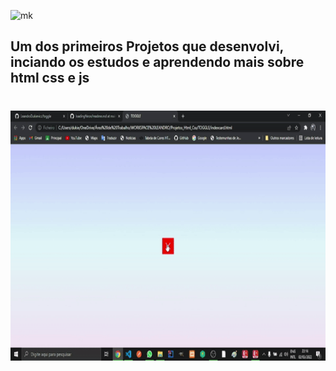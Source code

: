 

![mk](https://img.shields.io/badge/Made%20with-Markdown-1f425f.svg)


## Um dos primeiros  Projetos que desenvolvi, inciando os estudos e aprendendo mais sobre html css e js

#

<div align = "center">
  <img height="400em" src="https://github.com/LeandroDukievicz/toggle/blob/main/ezgif.com-gif-maker.gif"/>
  </div>
